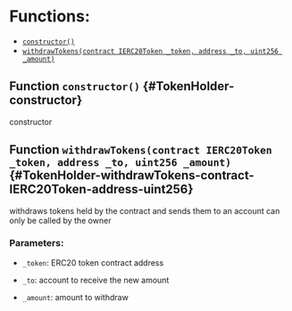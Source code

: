 

# Functions:
- [`constructor()`](#TokenHolder-constructor)
- [`withdrawTokens(contract IERC20Token _token, address _to, uint256 _amount)`](#TokenHolder-withdrawTokens-contract-IERC20Token-address-uint256)


## Function `constructor()` {#TokenHolder-constructor}
constructor
## Function `withdrawTokens(contract IERC20Token _token, address _to, uint256 _amount)` {#TokenHolder-withdrawTokens-contract-IERC20Token-address-uint256}
withdraws tokens held by the contract and sends them to an account
can only be called by the owner

### Parameters:
- `_token`:   ERC20 token contract address

- `_to`:      account to receive the new amount

- `_amount`:  amount to withdraw

